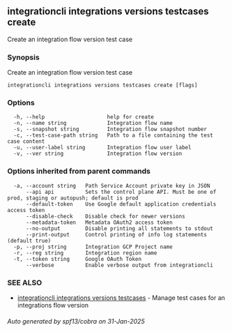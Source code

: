 ## integrationcli integrations versions testcases create

Create an integration flow version test case

### Synopsis

Create an integration flow version test case

```
integrationcli integrations versions testcases create [flags]
```

### Options

```
  -h, --help                    help for create
  -n, --name string             Integration flow name
  -s, --snapshot string         Integration flow snapshot number
  -c, --test-case-path string   Path to a file containing the test case content
  -u, --user-label string       Integration flow user label
  -v, --ver string              Integration flow version
```

### Options inherited from parent commands

```
  -a, --account string   Path Service Account private key in JSON
      --api api          Sets the control plane API. Must be one of prod, staging or autopush; default is prod
      --default-token    Use Google default application credentials access token
      --disable-check    Disable check for newer versions
      --metadata-token   Metadata OAuth2 access token
      --no-output        Disable printing all statements to stdout
      --print-output     Control printing of info log statements (default true)
  -p, --proj string      Integration GCP Project name
  -r, --reg string       Integration region name
  -t, --token string     Google OAuth Token
      --verbose          Enable verbose output from integrationcli
```

### SEE ALSO

* [integrationcli integrations versions testcases](integrationcli_integrations_versions_testcases.md)	 - Manage test cases for an integrations flow version

###### Auto generated by spf13/cobra on 31-Jan-2025
